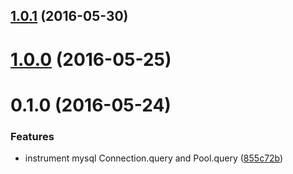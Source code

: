 <a name="1.0.1"></a>
## [1.0.1](https://github.com/open-trail/node-trail-instrument-mysql/compare/v1.0.0...v1.0.1) (2016-05-30)



<a name="1.0.0"></a>
# [1.0.0](https://github.com/open-trail/node-trail-instrument-mysql/compare/v0.1.0...v1.0.0) (2016-05-25)



<a name="0.1.0"></a>
# 0.1.0 (2016-05-24)


### Features

* instrument mysql Connection.query and Pool.query ([855c72b](https://github.com/open-trail/node-trail-instrument-mysql/commit/855c72b))



